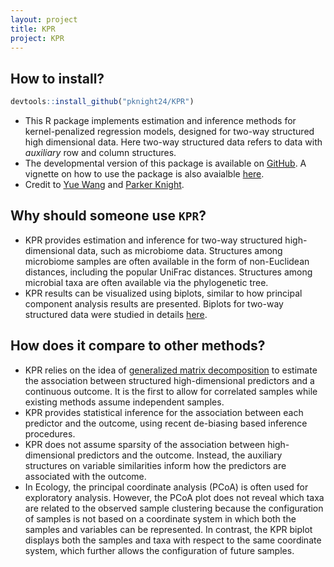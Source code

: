 ```yaml
---
layout: project
title: KPR
project: KPR
---
```


How to install?
--------------
```r
devtools::install_github("pknight24/KPR")
```

 - This R package implements estimation and inference methods for kernel-penalized regression models, designed for two-way structured high dimensional data. Here two-way structured data refers to data with *auxiliary* row and column structures. 
 - The developmental version of this package is available on [GitHub](https://github.com/pknight24/KPR). A vignette on how to use the package is also avaialble [here](https://pknight24.github.io/KPR/).
 - Credit to [Yue Wang](https://taryue.github.io/) and [Parker Knight](https://pknight24.github.io/). 

Why should someone use `KPR`?
------------------------------
 - KPR provides estimation and inference for two-way structured high-dimensional data, such as microbiome data. Structures among microbiome samples are often available in the form of non-Euclidean distances, including the popular UniFrac distances. Structures among microbial taxa are often available via the phylogenetic tree. 
 - KPR results can be visualized using biplots, similar to how principal component analysis results are presented. Biplots for two-way structured data were studied in details [here](/papers/GMDbiplot). 

How does it compare to other methods?
-------------------------------------
 - KPR relies on the idea of [generalized matrix decomposition](/papers/GMDR) to estimate the association between structured high-dimensional predictors and a continuous outcome. It is the first to allow for correlated samples while existing methods assume independent samples. 
 - KPR provides statistical inference for the association between each predictor and the outcome, using recent de-biasing based inference procedures. 
 - KPR does not assume sparsity of the association between high-dimensional predictors and the outcome. Instead, the auxiliary structures on variable similarities inform how the predictors are associated with the outcome. 
 - In Ecology, the principal coordinate analysis (PCoA) is often used for exploratory analysis. However, the PCoA plot does not reveal which taxa are related to the observed sample clustering because the configuration of samples is not based on a coordinate system in which both the samples and variables can be represented. In contrast, the KPR biplot displays both the samples and taxa with respect to the same coordinate system, which further allows the configuration of future samples.
